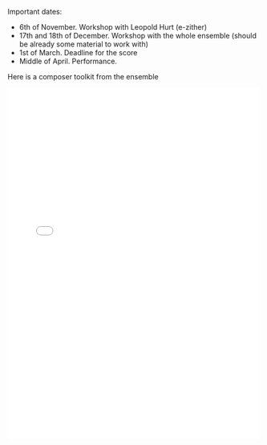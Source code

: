 Important dates:
- 6th of November. Workshop with Leopold Hurt (e-zither)
- 17th and 18th of December. Workshop with the whole ensemble (should be already some material to work with)
- 1st of March. Deadline for the score
- Middle of April. Performance.

Here is a composer toolkit from the ensemble

<embed src="composer_kit.pdf" width="100%" height="700" type="application/pdf">